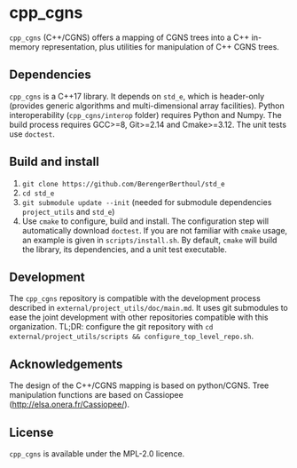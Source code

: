 cpp_cgns
========

`cpp_cgns` (C++/CGNS) offers a mapping of CGNS trees into a C++ in-memory representation, plus utilities for manipulation of C++ CGNS trees.

## Dependencies ##
`cpp_cgns` is a C++17 library. It depends on `std_e`, which is header-only (provides generic algorithms and multi-dimensional array facilities). Python interoperability (`cpp_cgns/interop` folder) requires Python and Numpy. The build process requires GCC>=8, Git>=2.14 and Cmake>=3.12. The unit tests use `doctest`.

## Build and install ##
1. `git clone https://github.com/BerengerBerthoul/std_e`
2. `cd std_e`
3. `git submodule update --init` (needed for submodule dependencies `project_utils` and `std_e`)
4. Use `cmake` to configure, build and install. The configuration step will automatically download `doctest`. If you are not familiar with `cmake` usage, an example is given in `scripts/install.sh`. By default, `cmake` will build the library, its dependencies, and a unit test executable.

## Development ##
The `cpp_cgns` repository is compatible with the development process described in `external/project_utils/doc/main.md`. It uses git submodules to ease the joint development with other repositories compatible with this organization. TL;DR: configure the git repository with `cd external/project_utils/scripts && configure_top_level_repo.sh`.

## Acknowledgements ##
The design of the C++/CGNS mapping is based on python/CGNS. Tree manipulation functions are based on Cassiopee (http://elsa.onera.fr/Cassiopee/).

## License ##
`cpp_cgns` is available under the MPL-2.0 licence.
